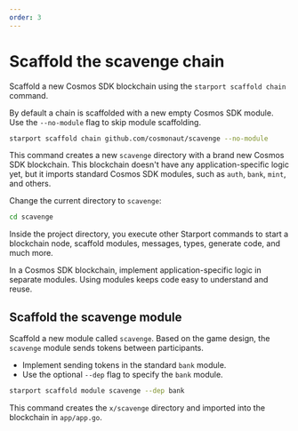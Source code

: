 ```yaml
---
order: 3
---
```


# Scaffold the scavenge chain

Scaffold a new Cosmos SDK blockchain using the `starport scaffold chain` command.

By default a chain is scaffolded with a new empty Cosmos SDK module. Use the `--no-module` flag to skip module scaffolding.

```bash
starport scaffold chain github.com/cosmonaut/scavenge --no-module
```

This command creates a new `scavenge` directory with a brand new Cosmos SDK blockchain. This blockchain doesn't have any application-specific logic yet, but it imports standard Cosmos SDK modules, such as `auth`, `bank`, `mint`, and others.

Change the current directory to `scavenge`:

```bash
cd scavenge
```

Inside the project directory, you execute other Starport commands to start a blockchain node, scaffold modules, messages, types, generate code, and much more.

In a Cosmos SDK blockchain, implement application-specific logic in separate modules. Using modules keeps code easy to understand and reuse.

## Scaffold the scavenge module

Scaffold a new module called `scavenge`. Based on the game design, the `scavenge` module sends tokens between participants. 

- Implement sending tokens in the standard `bank` module.
- Use the optional `--dep` flag to specify the `bank` module.

```bash
starport scaffold module scavenge --dep bank
```

This command creates the `x/scavenge` directory and imported into the blockchain in `app/app.go`.
